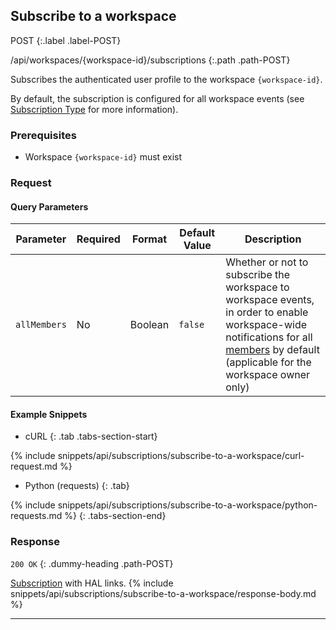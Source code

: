 ## Subscribe to a workspace

POST
{:.label .label-POST}

/api/workspaces/{workspace-id}/subscriptions
{:.path .path-POST}

Subscribes the authenticated user profile to the workspace `{workspace-id}`.

By default, the subscription is configured for all workspace events (see [Subscription Type](#subscription-type) for more information).

### Prerequisites
- Workspace `{workspace-id}` must exist

### Request
#### Query Parameters

Parameter | Required | Format | Default Value | Description
--------- | -------- | ------ | ------------- | -----------
`allMembers` | No | Boolean | `false` | Whether or not to subscribe the workspace to workspace events, in order to enable workspace-wide notifications for all [members](members) by default (applicable for the workspace owner only)

#### Example Snippets
- cURL
{: .tab .tabs-section-start}

{% include snippets/api/subscriptions/subscribe-to-a-workspace/curl-request.md %}

- Python (requests)
{: .tab}

{% include snippets/api/subscriptions/subscribe-to-a-workspace/python-requests.md %}
{: .tabs-section-end}

### Response
`200 OK`
{: .dummy-heading .path-POST}

[Subscription](#subscription) with HAL links.
{% include snippets/api/subscriptions/subscribe-to-a-workspace/response-body.md %}

---
